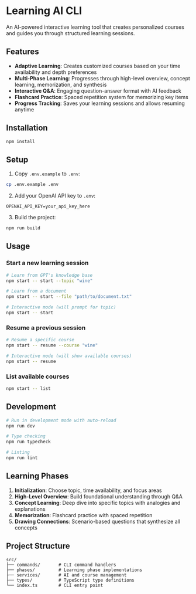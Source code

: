 # Learning AI CLI

An AI-powered interactive learning tool that creates personalized courses and guides you through structured learning sessions.

## Features

- **Adaptive Learning**: Creates customized courses based on your time availability and depth preferences
- **Multi-Phase Learning**: Progresses through high-level overview, concept learning, memorization, and synthesis
- **Interactive Q&A**: Engaging question-answer format with AI feedback
- **Flashcard Practice**: Spaced repetition system for memorizing key items
- **Progress Tracking**: Saves your learning sessions and allows resuming anytime

## Installation

```bash
npm install
```

## Setup

1. Copy `.env.example` to `.env`:
```bash
cp .env.example .env
```

2. Add your OpenAI API key to `.env`:
```
OPENAI_API_KEY=your_api_key_here
```

3. Build the project:
```bash
npm run build
```

## Usage

### Start a new learning session

```bash
# Learn from GPT's knowledge base
npm start -- start --topic "wine"

# Learn from a document
npm start -- start --file "path/to/document.txt"

# Interactive mode (will prompt for topic)
npm start -- start
```

### Resume a previous session

```bash
# Resume a specific course
npm start -- resume --course "wine"

# Interactive mode (will show available courses)
npm start -- resume
```

### List available courses

```bash
npm start -- list
```

## Development

```bash
# Run in development mode with auto-reload
npm run dev

# Type checking
npm run typecheck

# Linting
npm run lint
```

## Learning Phases

1. **Initialization**: Choose topic, time availability, and focus areas
2. **High-Level Overview**: Build foundational understanding through Q&A
3. **Concept Learning**: Deep dive into specific topics with analogies and explanations
4. **Memorization**: Flashcard practice with spaced repetition
5. **Drawing Connections**: Scenario-based questions that synthesize all concepts

## Project Structure

```
src/
├── commands/       # CLI command handlers
├── phases/         # Learning phase implementations
├── services/       # AI and course management
├── types/          # TypeScript type definitions
└── index.ts        # CLI entry point
```